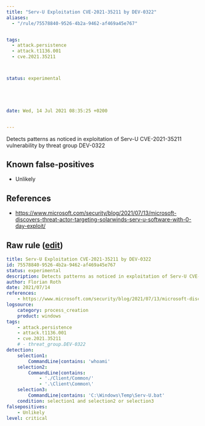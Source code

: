 ```yaml
---
title: "Serv-U Exploitation CVE-2021-35211 by DEV-0322"
aliases:
  - "/rule/75578840-9526-4b2a-9462-af469a45e767"


tags:
  - attack.persistence
  - attack.t1136.001
  - cve.2021.35211



status: experimental





date: Wed, 14 Jul 2021 08:35:25 +0200


---
```


Detects patterns as noticed in exploitation of Serv-U CVE-2021-35211 vulnerability by threat group DEV-0322

<!--more-->


## Known false-positives

* Unlikely



## References

* https://www.microsoft.com/security/blog/2021/07/13/microsoft-discovers-threat-actor-targeting-solarwinds-serv-u-software-with-0-day-exploit/


## Raw rule ([edit](https://github.com/SigmaHQ/sigma/edit/master/rules/windows/process_creation/proc_creation_win_susp_servu_exploitation_cve_2021_35211.yml))
```yaml
title: Serv-U Exploitation CVE-2021-35211 by DEV-0322
id: 75578840-9526-4b2a-9462-af469a45e767
status: experimental
description: Detects patterns as noticed in exploitation of Serv-U CVE-2021-35211 vulnerability by threat group DEV-0322 
author: Florian Roth
date: 2021/07/14
references:
    - https://www.microsoft.com/security/blog/2021/07/13/microsoft-discovers-threat-actor-targeting-solarwinds-serv-u-software-with-0-day-exploit/
logsource:
    category: process_creation
    product: windows
tags:
    - attack.persistence
    - attack.t1136.001
    - cve.2021.35211
    # - threat_group.DEV-0322
detection:
    selection1:
        CommandLine|contains: 'whoami'
    selection2:
        CommandLine|contains:
            - './Client/Common/'
            - '.\Client\Common\'
    selection3:
        CommandLine|contains: 'C:\Windows\Temp\Serv-U.bat'
    condition: selection1 and selection2 or selection3
falsepositives:
    - Unlikely
level: critical

```
